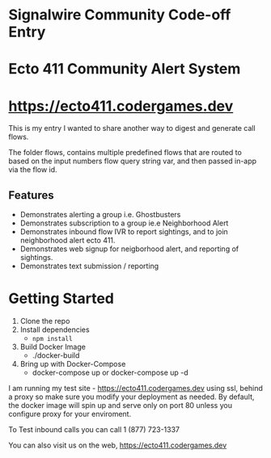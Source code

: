 # Signalwire Community Code-off Entry
# Ecto 411 Community Alert System
# https://ecto411.codergames.dev

This is my entry I wanted to share another way to digest and generate call flows.

The folder flows, contains multiple predefined flows that are routed to based on the input 
numbers flow query string var, and then passed in-app via the flow id.

## Features
-    Demonstrates alerting a group i.e. Ghostbusters
-    Demonstrates subscription to a group ie.e Neighborhood Alert
-    Demonstrates inbound flow IVR to report sightings, and to join neighborhood alert ecto 411.
-    Demonstrates web signup for neigborhood alert, and reporting of sightings.
-    Demonstrates text submission / reporting

# Getting Started 
 1. Clone the repo
 2. Install dependencies
    - `npm install`
 2. Build Docker Image
    - ./docker-build
 3. Bring up with Docker-Compose
    - docker-compose up or docker-compose up -d
 
 I am running my test site - https://ecto411.codergames.dev using ssl, behind a proxy so make sure you modify your deployment as needed.
 By default, the docker image will spin up and serve only on port 80 unless you configure proxy for your enviroment.

 To Test inbound calls you can call 
 1 (877) 723-1337
 
 You can also visit us on the web, https://ecto411.codergames.dev
